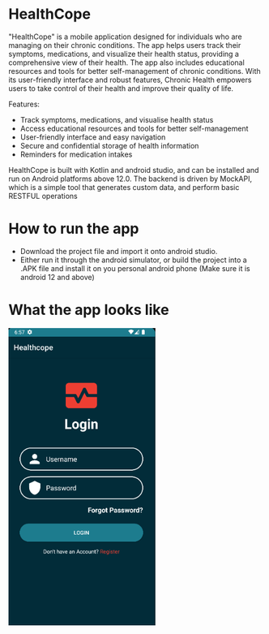 
# HealthCope
"HealthCope" is a mobile application designed for individuals who are managing on their chronic conditions. The app helps users track their symptoms, medications, and visualize their health status, providing a comprehensive view of their health. The app also includes educational resources and tools for better self-management of chronic conditions. With its user-friendly interface and robust features, Chronic Health empowers users to take control of their health and improve their quality of life.

Features:

-    Track symptoms, medications, and visualise health status
-    Access educational resources and tools for better self-management
-    User-friendly interface and easy navigation
-    Secure and confidential storage of health information
-    Reminders for medication intakes

HealthCope is built with Kotlin and android studio, and can be installed and run on Android platforms above 12.0. The backend is driven by MockAPI, which is a simple tool that generates custom data, and perform basic RESTFUL operations

# How to run the app
-    Download the project file and import it onto android studio.
-    Either run it through the android simulator, or build the project into a .APK file and install it on you personal android phone (Make sure it is android 12 and above)

# What the app looks like
![Login](https://github.com/jdfung/HealthCope/blob/master/image.png)
